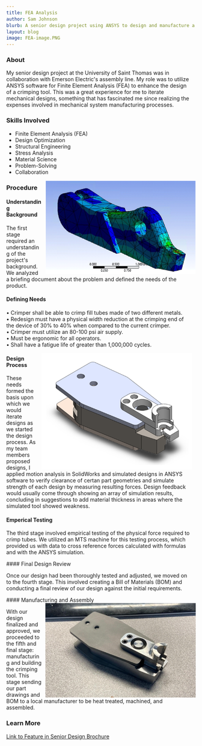 ```yaml
---
title: FEA Analysis
author: Sam Johnson
blurb: A senior design project using ANSYS to design and manufacture a +1M-cycle-life crimping tool.
layout: blog
image: FEA-image.PNG
---
```

### About

<div style="flex: 1; padding-right: 10px;">
    <p>
        My senior design project at the University of Saint Thomas was in collaboration with Emerson Electric's assembly line. My role was to utilize ANSYS software for Finite Element Analysis (FEA) to enhance the design of a crimping tool. This was a great experience for me to iterate mechanical designs, something that has fascinated me since realizing the expenses involved in mechanical system manufacturing processes.
    </p>
</div>

### Skills Involved
- Finite Element Analysis (FEA)
- Design Optimization
- Structural Engineering
- Stress Analysis
- Material Science
- Problem-Solving
- Collaboration

<img src="/media/FEA-image.PNG" style="max-width: 400px; float: right; margin-left: 10px">

### Procedure

#### Understanding Background
<div style="flex: 1; padding-right: 10px;">
    <p>
        The first stage required an understanding of the project's background. We analyzed a briefing document about the problem and defined the needs of the product.
    </p>
</div>

#### Defining Needs
<div style="flex: 1; padding-right: 10px;">
    <p>
        • Crimper shall be able to crimp 
        fill tubes made of two different 
        metals.
        <br>• Redesign must have a physical 
        width reduction at the crimping 
        end of the device of 30% to 40% 
        when compared to the current 
        crimper. 
        <br>• Crimper must utilize an 80-100 psi 
        air supply.
        <br>• Must be ergonomic for all 
        operators.
        <br>• Shall have a fatigue life of greater 
        than 1,000,000 cycles.
    </p>
    <img src="/media/crimper-solidworks.PNG" style="max-width: 400px; float: right; margin-left: 10px">    
</div>

#### Design Process
<div style="flex: 1; padding-right: 10px;">
    <p>
        These needs formed the basis upon which we would iterate designs as we started the design process. As my team members proposed designs, I applied motion analysis in SolidWorks and simulated designs in ANSYS software to verify clearance of certan part geometries and simulate strength of each design by measuring resulting forces. Design feedback would usually come through showing an array of simulation results, concluding in suggestions to add material thickness in areas where the simulated tool showed weakness.
    </p>
</div>

#### Emperical Testing
<div style="flex: 1; padding-right: 10px;">
    <p>
        The third stage involved empirical testing of the physical force required to crimp tubes. We utilized an MTS machine for this testing process, which provided us with data to cross reference forces calculated with formulas and with the ANSYS simulation.
    </p>
</div>
#### Final Design Review
<div style="flex: 1; padding-right: 10px;">
    <p>
        Once our design had been thoroughly tested and adjusted, we moved on to the fourth stage. This involved creating a Bill of Materials (BOM) and conducting a final review of our design against the initial requirements.
    </p>
</div>
#### Manufacturing and Assembly
<img src="/media/Assembled-crimper.PNG" style="max-width: 400px; float: right; margin-left: 10px">
<div style="flex: 1; padding-right: 10px;">
    <p>
        With our design finalized and approved, we proceeded to the fifth and final stage: manufacturing and building the crimping tool. This stage sending our part drawings and BOM to a local manufacturer to be heat treated, machined, and assembled.
    </p>

</div>


<!-- The details of the procedure is classified, the following will be a high-level overview of the steps we took to create this crimping tool.

Given Background of sponsor and user needs, we researched relevant technologies and applied relevant standards to create requirements for our crimper design.

There were a variety of designs we iterated through, coming up with a few designs before vetting them with motion analysis and ANSYS.

We tested physical force required to crimp tubes with an MTS machine.

After settling on a design, we created a BOM, verified our requirements, and manufactured and built our crimping tool. -->

### Learn More
<a href="https://sammyj.me/edu/SeniorDesignProject.pdf">Link to Feature in Senior Design Brochure</a>
<!-- <img src="\media\Project Pics 2021\PlasticOrigami\dollarkoi.jpg" alt="Case in point"/> -->